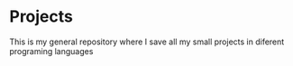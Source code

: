 # Projects
This is my general repository where I save all my small projects in diferent programing languages
